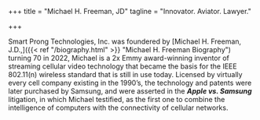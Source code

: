 +++
title = "Michael H. Freeman, JD"
tagline = "Innovator. Aviator. Lawyer."

+++

Smart Prong Technologies, Inc. was foundered by [Michael H. Freeman, J.D.,]({{< ref "/biography.html" >}} "Michael H. Freeman Biography") turning 70 in 2022, Michael is a 2x Emmy award-winning inventor of streaming cellular video technology that became the basis for the IEEE 802.11(n) wireless standard that is still in use today. Licensed by virtually every cell company existing in the 1990’s, the technology and patents were later purchased by Samsung, and were asserted in the **_Apple vs. Samsung_** litigation, in which Michael testified, as the first one to combine the intelligence of computers with the connectivity of cellular networks.
